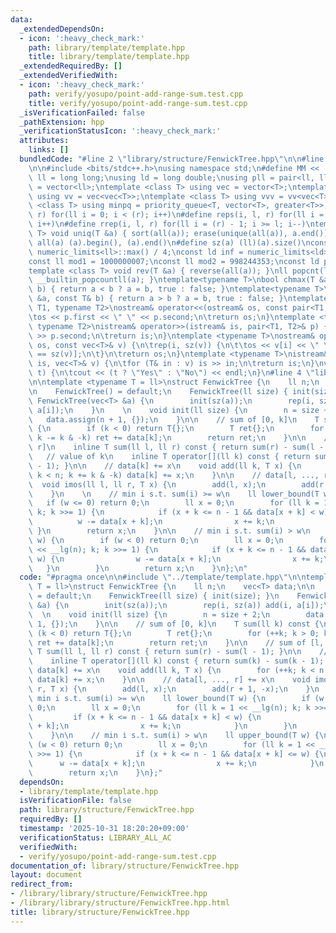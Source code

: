 ```yaml
---
data:
  _extendedDependsOn:
  - icon: ':heavy_check_mark:'
    path: library/template/template.hpp
    title: library/template/template.hpp
  _extendedRequiredBy: []
  _extendedVerifiedWith:
  - icon: ':heavy_check_mark:'
    path: verify/yosupo/point-add-range-sum.test.cpp
    title: verify/yosupo/point-add-range-sum.test.cpp
  _isVerificationFailed: false
  _pathExtension: hpp
  _verificationStatusIcon: ':heavy_check_mark:'
  attributes:
    links: []
  bundledCode: "#line 2 \"library/structure/FenwickTree.hpp\"\n\n#line 2 \"library/template/template.hpp\"\
    \n\n#include <bits/stdc++.h>\nusing namespace std;\n#define MM << ' ' <<\nusing\
    \ ll = long long;\nusing ld = long double;\nusing pll = pair<ll, ll>;\nusing vl\
    \ = vector<ll>;\ntemplate <class T> using vec = vector<T>;\ntemplate <class T>\
    \ using vv = vec<vec<T>>;\ntemplate <class T> using vvv = vv<vec<T>>;\ntemplate\
    \ <class T> using minpq = priority_queue<T, vector<T>, greater<T>>;\n#define rep(i,\
    \ r) for(ll i = 0; i < (r); i++)\n#define reps(i, l, r) for(ll i = (l); i < (r);\
    \ i++)\n#define rrep(i, l, r) for(ll i = (r) - 1; i >= l; i--)\ntemplate <class\
    \ T> void uniq(T &a) { sort(all(a)); erase(unique(all(a)), a.end()); }\n#define\
    \ all(a) (a).begin(), (a).end()\n#define sz(a) (ll)(a).size()\nconst ll INF =\
    \ numeric_limits<ll>::max() / 4;\nconst ld inf = numeric_limits<ld>::max() / 2;\n\
    const ll mod1 = 1000000007;\nconst ll mod2 = 998244353;\nconst ld pi = 3.141592653589793238;\n\
    template <class T> void rev(T &a) { reverse(all(a)); }\nll popcnt(ll a) { return\
    \ __builtin_popcountll(a); }\ntemplate<typename T>\nbool chmax(T &a, const T&\
    \ b) { return a < b ? a = b, true : false; }\ntemplate<typename T>\nbool chmin(T\
    \ &a, const T& b) { return a > b ? a = b, true : false; }\ntemplate <typename\
    \ T1, typename T2>\nostream& operator<<(ostream& os, const pair<T1, T2>& p) {\n\
    \tos << p.first << \" \" << p.second;\n\treturn os;\n}\ntemplate <typename T1,\
    \ typename T2>\nistream& operator>>(istream& is, pair<T1, T2>& p) {\n\tis >> p.first\
    \ >> p.second;\n\treturn is;\n}\ntemplate <typename T>\nostream& operator<<(ostream&\
    \ os, const vec<T>& v) {\n\trep(i, sz(v)) {\n\t\tos << v[i] << \" \\n\"[i + 1\
    \ == sz(v)];\n\t}\n\treturn os;\n}\ntemplate <typename T>\nistream& operator>>(istream&\
    \ is, vec<T>& v) {\n\tfor (T& in : v) is >> in;\n\treturn is;\n}\nvoid yesno(bool\
    \ t) {\n\tcout << (t ? \"Yes\" : \"No\") << endl;\n}\n#line 4 \"library/structure/FenwickTree.hpp\"\
    \n\ntemplate <typename T = ll>\nstruct FenwickTree {\n    ll n;\n    vec<T> data;\n\
    \n    FenwickTree() = default;\n    FenwickTree(ll size) { init(size); }\n   \
    \ FenwickTree(vec<T> &a) {\n        init(sz(a));\n        rep(i, sz(a)) add(i,\
    \ a[i]);\n    }\n    \n    void init(ll size) {\n        n = size + 2;\n     \
    \   data.assign(n + 1, {});\n    }\n\n    // sum of [0, k]\n    T sum(ll k) const\
    \ {\n        if (k < 0) return T{};\n        T ret{};\n        for (++k; k > 0;\
    \ k -= k & -k) ret += data[k];\n        return ret;\n    }\n\n    // sum of [l,\
    \ r]\n    inline T sum(ll l, ll r) const { return sum(r) - sum(l - 1); }\n\n \
    \   // value of k\n    inline T operator[](ll k) const { return sum(k) - sum(k\
    \ - 1); }\n\n    // data[k] += x\n    void add(ll k, T x) {\n        for (++k;\
    \ k < n; k += k & -k) data[k] += x;\n    }\n\n    // data[l, ..., r] += x\n  \
    \  void imos(ll l, ll r, T x) {\n        add(l, x);\n        add(r + 1, -x);\n\
    \    }\n    \n    // min i s.t. sum(i) >= w\n    ll lower_bound(T w) {\n     \
    \   if (w <= 0) return 0;\n        ll x = 0;\n        for (ll k = 1 << __lg(n);\
    \ k; k >>= 1) {\n            if (x + k <= n - 1 && data[x + k] < w) {\n      \
    \          w -= data[x + k];\n                x += k;\n            }\n       \
    \ }\n        return x;\n    }\n\n    // min i s.t. sum(i) > w\n    ll upper_bound(T\
    \ w) {\n        if (w < 0) return 0;\n        ll x = 0;\n        for (ll k = 1\
    \ << __lg(n); k; k >>= 1) {\n            if (x + k <= n - 1 && data[x + k] <=\
    \ w) {\n                w -= data[x + k];\n                x += k;\n         \
    \   }\n        }\n        return x;\n    }\n};\n"
  code: "#pragma once\n\n#include \"../template/template.hpp\"\n\ntemplate <typename\
    \ T = ll>\nstruct FenwickTree {\n    ll n;\n    vec<T> data;\n\n    FenwickTree()\
    \ = default;\n    FenwickTree(ll size) { init(size); }\n    FenwickTree(vec<T>\
    \ &a) {\n        init(sz(a));\n        rep(i, sz(a)) add(i, a[i]);\n    }\n  \
    \  \n    void init(ll size) {\n        n = size + 2;\n        data.assign(n +\
    \ 1, {});\n    }\n\n    // sum of [0, k]\n    T sum(ll k) const {\n        if\
    \ (k < 0) return T{};\n        T ret{};\n        for (++k; k > 0; k -= k & -k)\
    \ ret += data[k];\n        return ret;\n    }\n\n    // sum of [l, r]\n    inline\
    \ T sum(ll l, ll r) const { return sum(r) - sum(l - 1); }\n\n    // value of k\n\
    \    inline T operator[](ll k) const { return sum(k) - sum(k - 1); }\n\n    //\
    \ data[k] += x\n    void add(ll k, T x) {\n        for (++k; k < n; k += k & -k)\
    \ data[k] += x;\n    }\n\n    // data[l, ..., r] += x\n    void imos(ll l, ll\
    \ r, T x) {\n        add(l, x);\n        add(r + 1, -x);\n    }\n    \n    //\
    \ min i s.t. sum(i) >= w\n    ll lower_bound(T w) {\n        if (w <= 0) return\
    \ 0;\n        ll x = 0;\n        for (ll k = 1 << __lg(n); k; k >>= 1) {\n   \
    \         if (x + k <= n - 1 && data[x + k] < w) {\n                w -= data[x\
    \ + k];\n                x += k;\n            }\n        }\n        return x;\n\
    \    }\n\n    // min i s.t. sum(i) > w\n    ll upper_bound(T w) {\n        if\
    \ (w < 0) return 0;\n        ll x = 0;\n        for (ll k = 1 << __lg(n); k; k\
    \ >>= 1) {\n            if (x + k <= n - 1 && data[x + k] <= w) {\n          \
    \      w -= data[x + k];\n                x += k;\n            }\n        }\n\
    \        return x;\n    }\n};"
  dependsOn:
  - library/template/template.hpp
  isVerificationFile: false
  path: library/structure/FenwickTree.hpp
  requiredBy: []
  timestamp: '2025-10-31 18:20:20+09:00'
  verificationStatus: LIBRARY_ALL_AC
  verifiedWith:
  - verify/yosupo/point-add-range-sum.test.cpp
documentation_of: library/structure/FenwickTree.hpp
layout: document
redirect_from:
- /library/library/structure/FenwickTree.hpp
- /library/library/structure/FenwickTree.hpp.html
title: library/structure/FenwickTree.hpp
---
```

